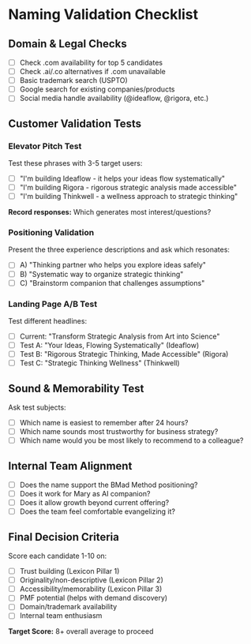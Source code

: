 # Naming Validation Checklist

## Domain & Legal Checks
- [ ] Check .com availability for top 5 candidates
- [ ] Check .ai/.co alternatives if .com unavailable  
- [ ] Basic trademark search (USPTO)
- [ ] Google search for existing companies/products
- [ ] Social media handle availability (@ideaflow, @rigora, etc.)

## Customer Validation Tests

### Elevator Pitch Test
Test these phrases with 3-5 target users:
- [ ] "I'm building Ideaflow - it helps your ideas flow systematically"
- [ ] "I'm building Rigora - rigorous strategic analysis made accessible"  
- [ ] "I'm building Thinkwell - a wellness approach to strategic thinking"

**Record responses:** Which generates most interest/questions?

### Positioning Validation  
Present the three experience descriptions and ask which resonates:
- [ ] A) "Thinking partner who helps you explore ideas safely"
- [ ] B) "Systematic way to organize strategic thinking"
- [ ] C) "Brainstorm companion that challenges assumptions"

### Landing Page A/B Test
Test different headlines:
- [ ] Current: "Transform Strategic Analysis from Art into Science"
- [ ] Test A: "Your Ideas, Flowing Systematically" (Ideaflow)
- [ ] Test B: "Rigorous Strategic Thinking, Made Accessible" (Rigora)
- [ ] Test C: "Strategic Thinking Wellness" (Thinkwell)

## Sound & Memorability Test
Ask test subjects:
- [ ] Which name is easiest to remember after 24 hours?
- [ ] Which name sounds most trustworthy for business strategy?
- [ ] Which name would you be most likely to recommend to a colleague?

## Internal Team Alignment
- [ ] Does the name support the BMad Method positioning?
- [ ] Does it work for Mary as AI companion?
- [ ] Does it allow growth beyond current offering?
- [ ] Does the team feel comfortable evangelizing it?

## Final Decision Criteria
Score each candidate 1-10 on:
- [ ] Trust building (Lexicon Pillar 1)
- [ ] Originality/non-descriptive (Lexicon Pillar 2)  
- [ ] Accessibility/memorability (Lexicon Pillar 3)
- [ ] PMF potential (helps with demand discovery)
- [ ] Domain/trademark availability
- [ ] Internal team enthusiasm

**Target Score:** 8+ overall average to proceed